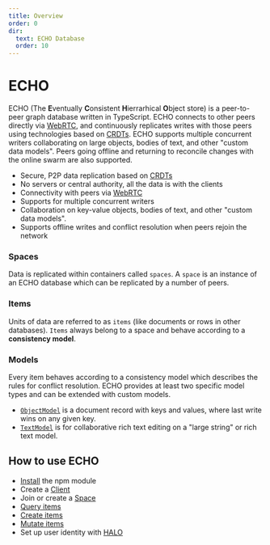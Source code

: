 ```yaml
---
title: Overview
order: 0
dir:
  text: ECHO Database
  order: 10
---
```


# ECHO

ECHO (The **E**ventually **C**onsistent **H**ierrarhical **O**bject store) is a peer-to-peer graph database written in TypeScript. ECHO connects to other peers directly via [WebRTC](https://en.wikipedia.org/wiki/WebRTC), and continuously replicates writes with those peers using technologies based on [CRDTs](https://en.wikipedia.org/wiki/Conflict-free_replicated_data_type). ECHO supports multiple concurrent writers collaborating on large objects, bodies of text, and other "custom data models". Peers going offline and returning to reconcile changes with the online swarm are also supported.

*   Secure, P2P data replication based on [CRDTs](https://en.wikipedia.org/wiki/Conflict-free_replicated_data_type)
*   No servers or central authority, all the data is with the clients
*   Connectivity with peers via [WebRTC](https://en.wikipedia.org/wiki/WebRTC)
*   Supports for multiple concurrent writers
*   Collaboration on key-value objects, bodies of text, and other "custom data models".
*   Supports offline writes and conflict resolution when peers rejoin the network

### Spaces

Data is replicated within containers called `spaces`. A `space` is an instance of an ECHO database which can be replicated by a number of peers.

### Items

Units of data are referred to as `items` (like documents or rows in other databases). `Items` always belong to a space and behave according to a **consistency model**.

### Models

Every item behaves according to a consistency model which describes the rules for conflict resolution. ECHO provides at least two specific model types and can be extended with custom models.

*   [`ObjectModel`](../api/@dxos/client/classes/ObjectModel) is a document record with keys and values, where last write wins on any given key.
*   [`TextModel`](../api/@dxos/text-model/classes/TextModel) is for collaborative rich text editing on a "large string" or rich text model.

## How to use ECHO

*   [Install](installation) the npm module
*   Create a [Client](configuration)
*   Join or create a [Space](spaces)
*   [Query items](queries)
*   [Create items](mutations#creating-items)
*   [Mutate items](mutations#mutating-data)
*   Set up user identity with [HALO](../halo)
